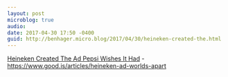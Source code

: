 ```yaml
---
layout: post
microblog: true
audio: 
date: 2017-04-30 17:50 -0400
guid: http://benhager.micro.blog/2017/04/30/heineken-created-the.html
---
```

[Heineken Created The Ad Pepsi Wishes It Had](https://www.good.is/articles/heineken-ad-worlds-apart) - https://www.good.is/articles/heineken-ad-worlds-apart
